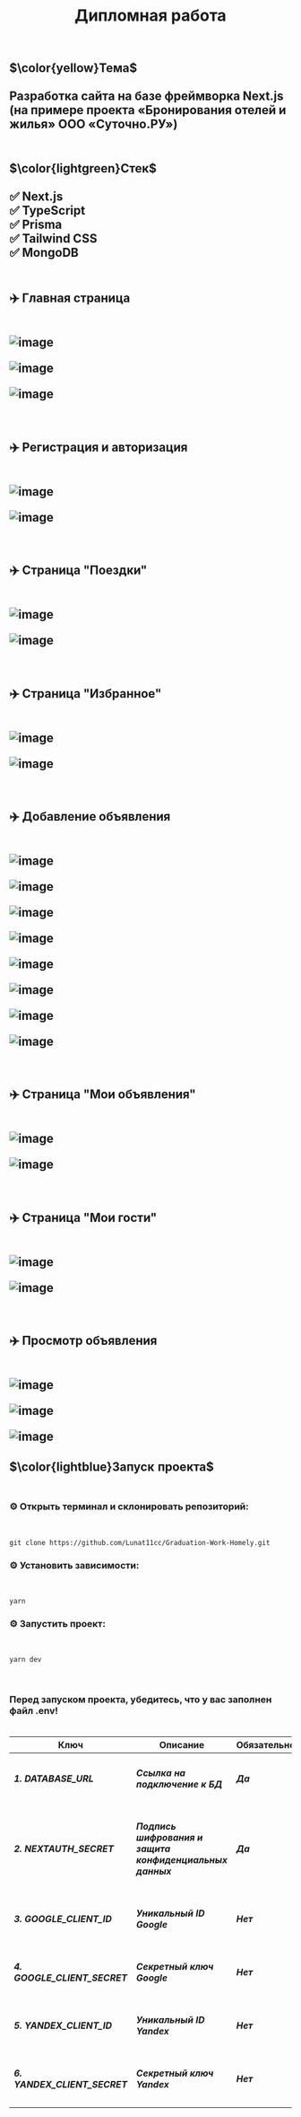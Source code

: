 <h1 align="center">Дипломная работа<br></br></h1>
<h2>$\color{yellow}Тема$<br></br>Разработка сайта на базе фреймворка Next.js (на примере проекта «Бронирования отелей и жилья» ООО «Суточно.РУ») <br></br></h2>
<h2>$\color{lightgreen}Стек$<br></br>✅ Next.js <br>✅ TypeScript <br>✅ Prisma  <br>✅ Tailwind CSS  <br>✅ MongoDB <br></br></h2>
<h2>✈️ Главная страница
<br></br>
  
![image](https://github.com/Lunat11cc/Graduation-Work-Homely/assets/107105044/2fe20b14-3469-4526-96f8-2fcc235dee8f)

![image](https://github.com/Lunat11cc/Graduation-Work-Homely/assets/107105044/957d502a-0d91-4325-8722-9bc3ad089904)

![image](https://github.com/Lunat11cc/Graduation-Work-Homely/assets/107105044/4a90ef45-8e55-4220-a292-56fe584b4dab)
</h2>

<br>
<h2>✈️ Регистрация и авторизация
<br></br>
  
![image](https://github.com/Lunat11cc/Graduation-Work-Homely/assets/107105044/8e1b7415-a470-4600-b6f8-0851baa17d2c)

![image](https://github.com/Lunat11cc/Graduation-Work-Homely/assets/107105044/2bfb0dd3-fa7d-43d8-abe7-0f929147a64a)
</h2>

<br>
<h2>✈️ Страница "Поездки"
<br></br>
  
![image](https://github.com/Lunat11cc/Graduation-Work-Homely/assets/107105044/1c90d873-fdf0-4714-a62e-50d8ed71719f)

![image](https://github.com/Lunat11cc/Graduation-Work-Homely/assets/107105044/e4b85061-ef31-48a0-b964-4c44f086e34a)
</h2>

<br>
<h2>✈️ Страница "Избранное"
<br></br>
  
![image](https://github.com/Lunat11cc/Graduation-Work-Homely/assets/107105044/89c999a4-da03-44ab-82d7-e7b4cb751c87)

![image](https://github.com/Lunat11cc/Graduation-Work-Homely/assets/107105044/1530ceb5-f0fb-41b8-a082-afa62eeb205a)
</h2>

<br>
<h2>✈️ Добавление объявления
<br></br>
  
![image](https://github.com/Lunat11cc/Graduation-Work-Homely/assets/107105044/26c5a04b-37ae-40b7-a314-ace747e0e2e2)

![image](https://github.com/Lunat11cc/Graduation-Work-Homely/assets/107105044/7c5aa1bb-adce-4bcb-b6ef-72bf967c29b6)

![image](https://github.com/Lunat11cc/Graduation-Work-Homely/assets/107105044/9aacc9f8-9884-4a82-a747-e469670310e8)

![image](https://github.com/Lunat11cc/Graduation-Work-Homely/assets/107105044/88d44ad9-ca2a-4be9-8998-ac11370a27a9)

![image](https://github.com/Lunat11cc/Graduation-Work-Homely/assets/107105044/224078c7-7b24-4a28-9e16-595be49da01e)

![image](https://github.com/Lunat11cc/Graduation-Work-Homely/assets/107105044/cd3f4038-5fda-4dff-9570-80875a399098)

![image](https://github.com/Lunat11cc/Graduation-Work-Homely/assets/107105044/0b033908-a73c-436e-9dcb-7087a5cd5a61)

![image](https://github.com/Lunat11cc/Graduation-Work-Homely/assets/107105044/490b9e56-9346-483d-9982-bcb4bd016c2f)
</h2>

<br>
<h2>✈️ Страница "Мои объявления"
<br></br>
  
![image](https://github.com/Lunat11cc/Graduation-Work-Homely/assets/107105044/58f26cd7-e380-4a2d-9b6d-c7c0efdfe391)

![image](https://github.com/Lunat11cc/Graduation-Work-Homely/assets/107105044/466ccabe-3132-422f-85a0-45fe9b6ee403)
</h2>

<br>
<h2>✈️ Страница "Мои гости"
<br></br>
  
![image](https://github.com/Lunat11cc/Graduation-Work-Homely/assets/107105044/3b200e20-91d6-46c7-ac6f-1914ef0d77a5)

![image](https://github.com/Lunat11cc/Graduation-Work-Homely/assets/107105044/915c8938-c186-4dc7-a976-c6c75ba40dcb)
</h2>

<br>
<h2>✈️ Просмотр объявления
<br></br>
  
![image](https://github.com/Lunat11cc/Graduation-Work-Homely/assets/107105044/9e0c5904-03cf-40c0-af45-51ffb6c1e6d8)

![image](https://github.com/Lunat11cc/Graduation-Work-Homely/assets/107105044/1c3a70aa-3900-44a8-847e-e5a62af96bdd)

![image](https://github.com/Lunat11cc/Graduation-Work-Homely/assets/107105044/a9550e7a-3b68-49ec-b1a6-520d88efa4b7)
</h2>

</h2>

<h2>$\color{lightblue}Запуск проекта$<br></br>
<h3>⚙️ Открыть терминал и склонировать репозиторий:</h3><br>
  
```
git clone https://github.com/Lunat11cc/Graduation-Work-Homely.git
```
<h3>⚙️ Установить зависимости:</h3><br>

```
yarn
```
<h3>⚙️ Запустить проект:</h3><br>

```
yarn dev
```

</h2>
<br>
<h3>Перед запуском проекта, убедитесь, что у вас заполнен файл .env!<br></br>

| Ключ | Описание | Обязательно |
| ---------- | ---------- | ---------- |
| <h5>1. DATABASE_URL</h5> | <h5>Ссылка на подключение к БД</h5> | <h5>Да</h5> |
| <h5>2. NEXTAUTH_SECRET</h5> | <h5>Подпись шифрования и защита конфиденциальных данных</h5> | <h5>Да</h5> |
| <h5>3. GOOGLE_CLIENT_ID</h5> | <h5>Уникальный ID Google</h5> | <h5>Нет</h5> |
| <h5>4. GOOGLE_CLIENT_SECRET</h5> | <h5>Секретный ключ Google</h5> | <h5>Нет</h5> |
| <h5>5. YANDEX_CLIENT_ID</h5> | <h5>Уникальный ID Yandex</h5> | <h5>Нет</h5> |
| <h5>6. YANDEX_CLIENT_SECRET</h5> | <h5>Секретный ключ Yandex</h5> | <h5>Нет</h5> |

</h3>









